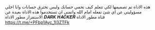 هذه الاداة تم تصميمها لكي تتعلم كيف تحمي حسابك وليس تخترق حسابات وانا اخلي مسؤوليتي عن اي شئ تفعله امام الله واتمني ان تستخدموا هذه الاداة بعيدة عن الاستفزاز مطور الاداة 𝑫𝑨𝑹𝑲 𝑯𝑨𝑪𝑲𝑬𝑹
قناة مطور الاداة https://t.me/+PFbp1Ayc_1I3ZTFk

